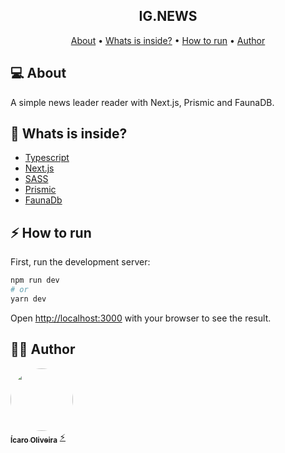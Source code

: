 <h2 align="center"> 
	IG.NEWS
</h2>

<p align="center">
 <a href="#-about">About</a> •
 <a href="#-whats-is-inside?">Whats is inside?</a> •
 <a href="#-how-to-run">How to run</a> •
 <a href="#-author">Author</a>
</p>

## 💻 About

A simple news leader reader with Next.js, Prismic and FaunaDB.

## 📁 Whats is inside?

- [Typescript](https://www.typescriptlang.org/)
- [Next.js](https://nextjs.org/)
- [SASS](https://sass-lang.com/)
- [Prismic](https://prismic.io/)
- [FaunaDb](https://fauna.com/)

## ⚡ How to run
First, run the development server:

```bash
npm run dev
# or
yarn dev
```

Open [http://localhost:3000](http://localhost:3000) with your browser to see the result.

## 👨‍💻 Author

<a href="https://github.com/icaroov">
 <img style="border-radius: 50%;" src="https://avatars.githubusercontent.com/u/20347877?s=460&u=85f5e8a7d10a74a188284027280d8e2e374f17b1&v=4" width="100px;" alt=""/>
 <br />
 <sub><b>Ícaro Oliveira</b></sub></a> <a href="https://github.com/icaroov" title="Rocketseat">⚡</a>
 <br />